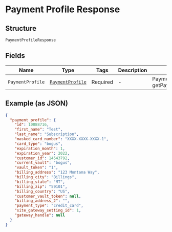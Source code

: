 
# Payment Profile Response

## Structure

`PaymentProfileResponse`

## Fields

| Name | Type | Tags | Description | Getter | Setter |
|  --- | --- | --- | --- | --- | --- |
| `PaymentProfile` | [`PaymentProfile`](../../doc/models/payment-profile.md) | Required | - | PaymentProfile getPaymentProfile() | setPaymentProfile(PaymentProfile paymentProfile) |

## Example (as JSON)

```json
{
  "payment_profile": {
    "id": 10088716,
    "first_name": "Test",
    "last_name": "Subscription",
    "masked_card_number": "XXXX-XXXX-XXXX-1",
    "card_type": "bogus",
    "expiration_month": 1,
    "expiration_year": 2022,
    "customer_id": 14543792,
    "current_vault": "bogus",
    "vault_token": "1",
    "billing_address": "123 Montana Way",
    "billing_city": "Billings",
    "billing_state": "MT",
    "billing_zip": "59101",
    "billing_country": "US",
    "customer_vault_token": null,
    "billing_address_2": "",
    "payment_type": "credit_card",
    "site_gateway_setting_id": 1,
    "gateway_handle": null
  }
}
```

